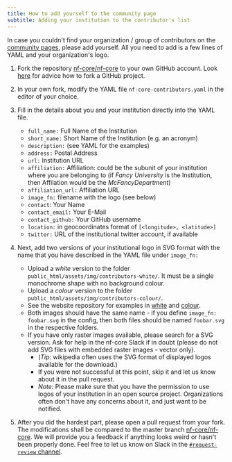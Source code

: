 ```yaml
---
title: How to add yourself to the community page
subtitle: Adding your institution to the contributor's list
---
```


In case you couldn't find your organization / group of contributors on the [community pages](https://nf-co.re/community), please add yourself. All you need to add is a few lines of YAML and your organization's logo.

1. Fork the repository [nf-core/nf-core](https://github.com/nf-core/nf-co.re) to your own GitHub account. Look [here](https://guides.github.com/activities/forking/) for advice how to fork a GitHub project.

2. In your own fork, modify the YAML file `nf-core-contributors.yaml` in the editor of your choice.

3. Fill in the details about you and your institution directly into the YAML file.
    * `full_name:` Full Name of the Institution
    * `short_name:` Short Name of the Institution (e.g. an acronym)
    * `description:` (see YAML for the examples)
    * `address:` Postal Address
    * `url:` Institution URL
    * `affiliation:` Affiliation: could be the subunit of your institution where you are belonging to (if _Fancy University_ is the Institution, then Affilation would be the _McFancyDepartment_)
    * `affiliation_url:` Affiliation URL
    * `image_fn:` filename with the logo (see below)
    * `contact`: Your Name
    * `contact_email:` Your E-Mail
    * `contact_github:` Your GitHub username
    * `location:` in geocoordinates format of `[<longitude>, <latitude>]`
    * `twitter:` URL of the institutional twitter account, if available

4. Next, add two versions of your institutional logo in SVG format with the name that you have described in the YAML file under `image_fn:`
    * Upload a _white_ version to the folder `public_html/assets/img/contributors-white/`. It must be a single monochrome shape with no background colour.
    * Upload a _colour_ version to the folder `public_html/assets/img/contributors-colour/`.
    * See the website repository for examples in [white](https://github.com/nf-core/nf-co.re/tree/master/public_html/assets/img/contributors-white) and [colour](https://github.com/nf-core/nf-co.re/tree/master/public_html/assets/img/contributors-colour).
    * Both images should have the same name - if you define `image_fn: foobar.svg` in the config, then both files should be named `foobar.svg` in the respective folders.
    * If you have only raster images available, please search for a SVG version. Ask for help in the nf-core Slack if in doubt (please do not add SVG files with embedded raster images - vector only).
        * (_Tip_: wikipedia often uses the SVG format of displayed logos available for the download.)
        * If you were not successful at this point, skip it and let us know about it in the pull request.
        * _Note:_ Please make sure that you have the permission to use logos of your institution in an open source project. Organizations often don't have any concerns about it, and just want to be notified.

5. After you did the hardest part, please open a pull request from your fork. The modifications shall be compared to the master branch [nf-core/nf-core](https://github.com/nf-core/nf-co.re). We will provide you a feedback if anything looks weird or hasn't been properly done. Feel free to let us know on Slack in the [`#request-review` channel](https://nfcore.slack.com/archives/CQY2U5QU9).
